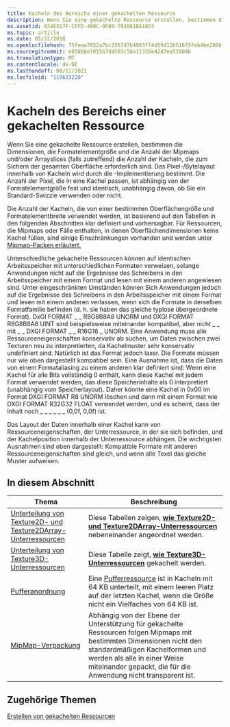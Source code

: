 ```yaml
---
title: Kacheln des Bereichs einer gekachelten Ressource
description: Wenn Sie eine gekachelte Ressource erstellen, bestimmen die Dimensionen, die Formatelementgröße und die Anzahl der Mipmaps und/oder Arrayslices (falls zutreffend) die Anzahl der Kacheln, die zum Sichern der gesamten Oberfläche erforderlich sind.
ms.assetid: 834E317F-CFFD-460C-9F89-793081BA1853
ms.topic: article
ms.date: 05/31/2018
ms.openlocfilehash: 75feaa7852a7bc2567d7b4983ff4d59d12b516f5feb4be2886f93294f77bd6c4
ms.sourcegitcommit: e858bbe701567d4583c50a11326e42d7ea51804b
ms.translationtype: MT
ms.contentlocale: de-DE
ms.lasthandoff: 08/11/2021
ms.locfileid: "119633220"
---
```

# <a name="how-a-tiled-resources-area-is-tiled"></a>Kacheln des Bereichs einer gekachelten Ressource

Wenn Sie eine gekachelte Ressource erstellen, bestimmen die Dimensionen, die Formatelementgröße und die Anzahl der Mipmaps und/oder Arrayslices (falls zutreffend) die Anzahl der Kacheln, die zum Sichern der gesamten Oberfläche erforderlich sind. Das Pixel-/Bytelayout innerhalb von Kacheln wird durch die -Implementierung bestimmt. Die Anzahl der Pixel, die in eine Kachel passen, ist abhängig von der Formatelementgröße fest und identisch, unabhängig davon, ob Sie ein Standard-Swizzle verwenden oder nicht.

Die Anzahl der Kacheln, die von einer bestimmten Oberflächengröße und Formatelementbreite verwendet werden, ist basierend auf den Tabellen in den folgenden Abschnitten klar definiert und vorhersagbar. Für Ressourcen, die Mipmaps oder Fälle enthalten, in denen Oberflächendimensionen keine Kachel füllen, sind einige Einschränkungen vorhanden und werden unter [Mipmap-Packen erläutert.](mipmap-packing.md)

Unterschiedliche gekachelte Ressourcen können auf identischen Arbeitsspeicher mit unterschiedlichen Formaten verweisen, solange Anwendungen nicht auf die Ergebnisse des Schreibens in den Arbeitsspeicher mit einem Format und lesen mit einem anderen angewiesen sind. Unter eingeschränkten Umständen können Sich Anwendungen jedoch auf die Ergebnisse des Schreibens in den Arbeitsspeicher mit einem Format und lesen mit einem anderen verlassen, wenn sich die Formate in derselben Formatfamilie befinden (d. h. sie haben das gleiche typlose übergeordnete Format). DxGI FORMAT \_ \_ R8G8B8A8 UNORM und DXGI FORMAT R8G8B8A8 UINT sind beispielsweise miteinander kompatibel, aber nicht \_ \_ mit \_ \_ DXGI FORMAT \_ \_ R16G16 \_ UNORM. Eine Anwendung muss alle Ressourceneigenschaften konservativ ab suchen, um Daten zwischen zwei Texturen neu zu interpretierten, da Kachelmuster sehr konservativ undefiniert sind. Natürlich ist das Format jedoch laxer. Die Formate müssen nur wie oben dargestellt kompatibel sein. Eine Ausnahme ist, dass die Daten von einem Formataliasing zu einem anderen klar definiert sind: Wenn eine Kachel für alle Bits vollständig 0 enthält, kann diese Kachel mit jedem Format verwendet werden, das diese Speicherinhalte als 0 interpretiert (unabhängig vom Speicherlayout). Daher könnte eine Kachel in 0x00 im Format DXGI FORMAT R8 UNORM löschen und dann mit einem Format wie DXGI FORMAT R32G32 FLOAT verwendet werden, und es scheint, dass der Inhalt noch \_ \_ \_ \_ \_ \_ (0,0f, 0,0f) ist.

Das Layout der Daten innerhalb einer Kachel kann von Ressourceneigenschaften, der Unterressource, in der sie sich befinden, und der Kachelposition innerhalb der Unterressource abhängen. Die wichtigsten Ausnahmen sind oben dargestellt: Kompatible Formate mit anderen Ressourceneigenschaften sind gleich, und wenn alle Texel das gleiche Muster aufweisen.

## <a name="in-this-section"></a>In diesem Abschnitt



| Thema                                                                                                             | Beschreibung                                                                                                                                                                                                                                                                            |
|-------------------------------------------------------------------------------------------------------------------|----------------------------------------------------------------------------------------------------------------------------------------------------------------------------------------------------------------------------------------------------------------------------------------|
| [Unterteilung von Texture2D- und Texture2DArray-Unterressourcen](texture2d-and-texture2darray-subresource-tiling.md)<br/> | Diese Tabellen zeigen, [**wie Texture2D-**](/windows/desktop/direct3dhlsl/sm5-object-texture2d) [**und Texture2DArray-Unterressourcen**](/windows/desktop/direct3dhlsl/sm5-object-texture2darray) nebeneinander angeordnet werden. <br/>                                                                                                          |
| [Unterteilung von Texture3D-Unterressourcen](texture3d-subresource-tiling.md)<br/>                                       | Diese Tabelle zeigt, [**wie Texture3D-Unterressourcen**](/windows/desktop/direct3dhlsl/sm5-object-texture3d) gekachelt werden. <br/>                                                                                                                                                                            |
| [Pufferanordnung](buffer-tiling.md)<br/>                                                                     | Eine [Pufferressource](overviews-direct3d-11-resources-buffers.md) ist in Kacheln mit 64 KB unterteilt, mit einem leeren Platz auf der letzten Kachel, wenn die Größe nicht ein Vielfaches von 64 KB ist.<br/>                                                                                                  |
| [MipMap-Verpackung](mipmap-packing.md)<br/>                                                                   | Abhängig von [](tiled-resources-features-tiers.md) der Ebene der Unterstützung für gekachelte Ressourcen folgen Mipmaps mit bestimmten Dimensionen nicht den standardmäßigen Kachelformen und werden als alle in einer Weise miteinander gepackt, die für die Anwendung nicht transparent ist. <br/> |



 

## <a name="related-topics"></a>Zugehörige Themen

<dl> <dt>

[Erstellen von gekachelten Ressourcen](creating-tiled-resources.md)
</dt> </dl>

 


